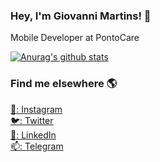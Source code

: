 ### Hey, I'm Giovanni Martins! 👋

Mobile Developer at PontoCare

[![Anurag's github stats](https://github-readme-stats.vercel.app/api?username=GiovanniSM20)](https://github.com/GiovanniSM20)

### Find me elsewhere 🌎

[📸: Instagram](https://instagram.com/stultusgi) <br>
[🐦: Twitter](https://twitter.com/giovannistultus) <br>
[💼: LinkedIn](https://www.linkedin.com/in/giovanni-martins) <br>
[📫: Telegram](https://t.me/gnugmartins)
